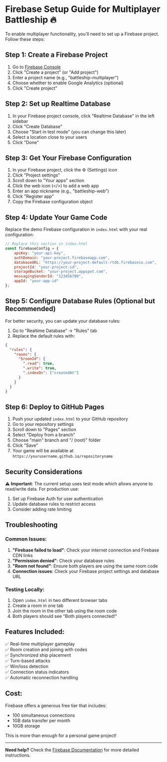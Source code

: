 # Firebase Setup Guide for Multiplayer Battleship 🔥

To enable multiplayer functionality, you'll need to set up a Firebase project. Follow these steps:

## Step 1: Create a Firebase Project

1. Go to [Firebase Console](https://console.firebase.google.com/)
2. Click "Create a project" (or "Add project")
3. Enter a project name (e.g., "battleship-multiplayer")
4. Choose whether to enable Google Analytics (optional)
5. Click "Create project"

## Step 2: Set up Realtime Database

1. In your Firebase project console, click "Realtime Database" in the left sidebar
2. Click "Create Database"
3. Choose "Start in test mode" (you can change this later)
4. Select a location close to your users
5. Click "Done"

## Step 3: Get Your Firebase Configuration

1. In your Firebase project, click the ⚙️ (Settings) icon
2. Click "Project settings"
3. Scroll down to "Your apps" section
4. Click the web icon (</>) to add a web app
5. Enter an app nickname (e.g., "battleship-web")
6. Click "Register app"
7. Copy the Firebase configuration object

## Step 4: Update Your Game Code

Replace the demo Firebase configuration in `index.html` with your real configuration:

```javascript
// Replace this section in index.html
const firebaseConfig = {
    apiKey: "your-api-key",
    authDomain: "your-project.firebaseapp.com",
    databaseURL: "https://your-project-default-rtdb.firebaseio.com",
    projectId: "your-project-id",
    storageBucket: "your-project.appspot.com",
    messagingSenderId: "123456789",
    appId: "your-app-id"
};
```

## Step 5: Configure Database Rules (Optional but Recommended)

For better security, you can update your database rules:

1. Go to "Realtime Database" → "Rules" tab
2. Replace the default rules with:

```json
{
  "rules": {
    "rooms": {
      "$roomId": {
        ".read": true,
        ".write": true,
        ".indexOn": ["createdAt"]
      }
    }
  }
}
```

## Step 6: Deploy to GitHub Pages

1. Push your updated `index.html` to your GitHub repository
2. Go to your repository settings
3. Scroll down to "Pages" section
4. Select "Deploy from a branch"
5. Choose "main" branch and "/ (root)" folder
6. Click "Save"
7. Your game will be available at `https://yourusername.github.io/repositoryname`

## Security Considerations

⚠️ **Important**: The current setup uses test mode which allows anyone to read/write data. For production use:

1. Set up Firebase Auth for user authentication
2. Update database rules to restrict access
3. Consider adding rate limiting

## Troubleshooting

### Common Issues:

1. **"Firebase failed to load"**: Check your internet connection and Firebase CDN links
2. **"Permission denied"**: Check your database rules
3. **"Room not found"**: Ensure both players are using the same room code
4. **Connection issues**: Check your Firebase project settings and database URL

### Testing Locally:

1. Open `index.html` in two different browser tabs
2. Create a room in one tab
3. Join the room in the other tab using the room code
4. Both players should see "Both players connected!"

## Features Included:

✅ Real-time multiplayer gameplay  
✅ Room creation and joining with codes  
✅ Synchronized ship placement  
✅ Turn-based attacks  
✅ Win/loss detection  
✅ Connection status indicators  
✅ Automatic reconnection handling  

## Cost:

Firebase offers a generous free tier that includes:
- 100 simultaneous connections
- 1GB data transfer per month
- 10GB storage

This is more than enough for a personal game project!

---

**Need help?** Check the [Firebase Documentation](https://firebase.google.com/docs/web/setup) for more detailed instructions. 